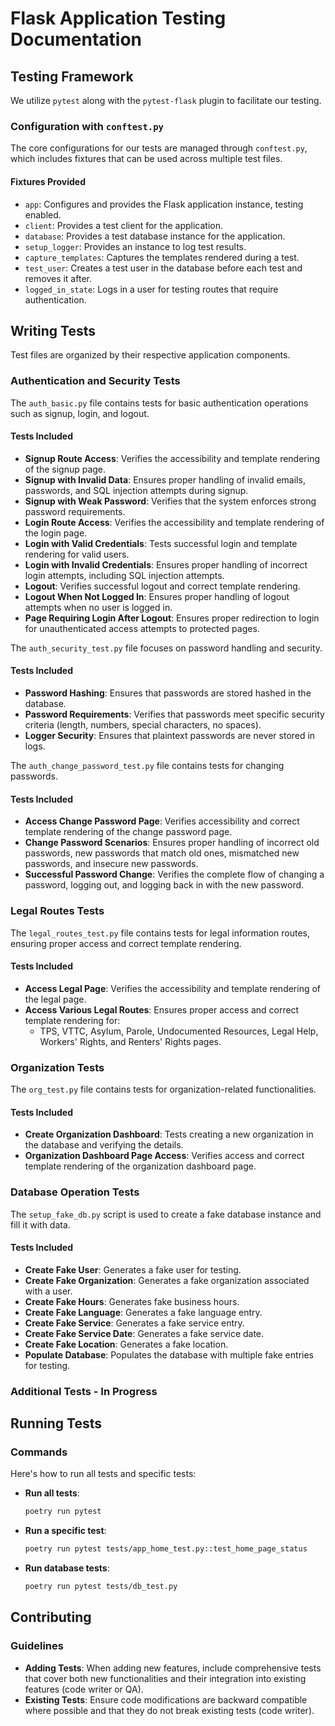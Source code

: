 # Flask Application Testing Documentation

## Testing Framework

We utilize `pytest` along with the `pytest-flask` plugin to facilitate our testing.

### Configuration with `conftest.py`

The core configurations for our tests are managed through `conftest.py`, which includes fixtures that can be used across multiple test files.

#### Fixtures Provided

- `app`: Configures and provides the Flask application instance, testing enabled.
- `client`: Provides a test client for the application.
- `database`: Provides a test database instance for the application.
- `setup_logger`: Provides an instance to log test results.
- `capture_templates`: Captures the templates rendered during a test.
- `test_user`: Creates a test user in the database before each test and removes it after.
- `logged_in_state`: Logs in a user for testing routes that require authentication.

## Writing Tests

Test files are organized by their respective application components.

### Authentication and Security Tests

The `auth_basic.py` file contains tests for basic authentication operations such as signup, login, and logout.

#### Tests Included

- **Signup Route Access**: Verifies the accessibility and template rendering of the signup page.
- **Signup with Invalid Data**: Ensures proper handling of invalid emails, passwords, and SQL injection attempts during signup.
- **Signup with Weak Password**: Verifies that the system enforces strong password requirements.
- **Login Route Access**: Verifies the accessibility and template rendering of the login page.
- **Login with Valid Credentials**: Tests successful login and template rendering for valid users.
- **Login with Invalid Credentials**: Ensures proper handling of incorrect login attempts, including SQL injection attempts.
- **Logout**: Verifies successful logout and correct template rendering.
- **Logout When Not Logged In**: Ensures proper handling of logout attempts when no user is logged in.
- **Page Requiring Login After Logout**: Ensures proper redirection to login for unauthenticated access attempts to protected pages.

The `auth_security_test.py` file focuses on password handling and security.

#### Tests Included

- **Password Hashing**: Ensures that passwords are stored hashed in the database.
- **Password Requirements**: Verifies that passwords meet specific security criteria (length, numbers, special characters, no spaces).
- **Logger Security**: Ensures that plaintext passwords are never stored in logs.

The `auth_change_password_test.py` file contains tests for changing passwords.

#### Tests Included

- **Access Change Password Page**: Verifies accessibility and correct template rendering of the change password page.
- **Change Password Scenarios**: Ensures proper handling of incorrect old passwords, new passwords that match old ones, mismatched new passwords, and insecure new passwords.
- **Successful Password Change**: Verifies the complete flow of changing a password, logging out, and logging back in with the new password.

### Legal Routes Tests

The `legal_routes_test.py` file contains tests for legal information routes, ensuring proper access and correct template rendering.

#### Tests Included

- **Access Legal Page**: Verifies the accessibility and template rendering of the legal page.
- **Access Various Legal Routes**: Ensures proper access and correct template rendering for:
  - TPS, VTTC, Asylum, Parole, Undocumented Resources, Legal Help, Workers' Rights, and Renters' Rights pages.

### Organization Tests

The `org_test.py` file contains tests for organization-related functionalities.

#### Tests Included

- **Create Organization Dashboard**: Tests creating a new organization in the database and verifying the details.
- **Organization Dashboard Page Access**: Verifies access and correct template rendering of the organization dashboard page.

### Database Operation Tests

The `setup_fake_db.py` script is used to create a fake database instance and fill it with data.

#### Tests Included

- **Create Fake User**: Generates a fake user for testing.
- **Create Fake Organization**: Generates a fake organization associated with a user.
- **Create Fake Hours**: Generates fake business hours.
- **Create Fake Language**: Generates a fake language entry.
- **Create Fake Service**: Generates a fake service entry.
- **Create Fake Service Date**: Generates a fake service date.
- **Create Fake Location**: Generates a fake location.
- **Populate Database**: Populates the database with multiple fake entries for testing.

### Additional Tests - In Progress

## Running Tests

### Commands

Here's how to run all tests and specific tests:

- **Run all tests**:
  ```bash
  poetry run pytest
  ```
- **Run a specific test**:
  ```bash
  poetry run pytest tests/app_home_test.py::test_home_page_status
  ```
- **Run database tests**:
  ```bash
  poetry run pytest tests/db_test.py
  ```

## Contributing

### Guidelines

- **Adding Tests**: When adding new features, include comprehensive tests that cover both new functionalities and their integration into existing features (code writer or QA).
- **Existing Tests**: Ensure code modifications are backward compatible where possible and that they do not break existing tests (code writer).